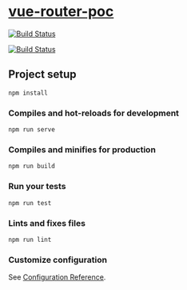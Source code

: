 # [vue-router-poc](https://vrpoc.ostrike.com)


[![Build Status](https://jenkins.ostrike.com/buildStatus/icon?job=1-vue-router-poc&style=flat-square&subject=step%20one)](https://jenkins.io/)


[![Build Status](https://jenkins.ostrike.com/buildStatus/icon?job=2-vue-router-poc&style=flat-square&subject=step%20two)](https://jenkins.io)

## Project setup
```
npm install
```

### Compiles and hot-reloads for development
```
npm run serve
```

### Compiles and minifies for production
```
npm run build
```

### Run your tests
```
npm run test
```

### Lints and fixes files
```
npm run lint
```

### Customize configuration
See [Configuration Reference](https://cli.vuejs.org/config/).
